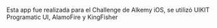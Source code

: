 Esta app fue realizada para el Challenge de Alkemy iOS, se utilizó UIKIT Programatic UI, AlamoFire y KingFisher
